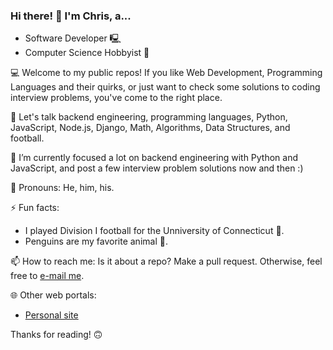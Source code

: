 ### Hi there! 👋 I'm Chris, a...

  - Software Developer 🖳
  - Computer Science Hobbyist 📜

💻 Welcome to my public repos! If you like Web Development, Programming Languages and their quirks, or just want to check some solutions to coding interview problems, you've come to the right place.

💬 Let's talk backend engineering, programming languages, Python, JavaScript, Node.js, Django, Math, Algorithms, Data Structures, and football.

🌱 I’m currently focused a lot on backend engineering with Python and JavaScript, and post a few interview problem solutions now and then :)

👦 Pronouns: He, him, his.

⚡ Fun facts:

  - I played Division I football for the Unniversity of Connecticut 🏈.
  - Penguins are my favorite animal 🐧.

📫 How to reach me: Is it about a repo? Make a pull request. Otherwise, feel free to [e-mail me](mailto:christopher.d.lee123@gmail.com).

🌐 Other web portals:

  - [Personal site](https://acdlee.net/)

Thanks for reading! 🙃

<!--
**acdlee/acdlee** is a ✨ _special_ ✨ repository because its `README.md` (this file) appears on your GitHub profile.

Here are some ideas to get you started:

- 🔭 I’m currently working on ...
- 🌱 I’m currently learning ...
- 👯 I’m looking to collaborate on ...
- 🤔 I’m looking for help with ...
- 💬 Ask me about ...
- 📫 How to reach me: ...
- 😄 Pronouns: ...
- ⚡ Fun fact: ...
-->
